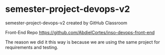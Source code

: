 # semester-project-devops-v2
semester-project-devops-v2 created by GitHub Classroom

Front-End Repo
https://github.com/AbdielCortes/inso-devops-front-end

The reason we did it this way is because we are using the same project for requirements and testing.
